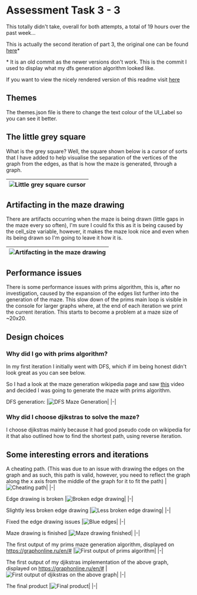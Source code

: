 # Assessment Task 3 - 3

This totally didn't take, overall for both attempts, a total of 19 hours over the past week...

This is actually the second iteration of part 3, the original one can be found [here](https://github.com/lochyj/School-Projects/tree/b1582f62afe2f4f750f3ac5ae7a7be0832a7e219/Data%20Science/AT3-3)*

\* It is an old commit as the newer versions don't work. This is the commit I used to display what my dfs generation algorithm looked like.

If you want to view the nicely rendered version of this readme visit [here](https://github.com/lochyj/School-Projects/tree/main/Data%20Science/AT3-3v2)

## Themes

The themes.json file is there to change the text colour of the UI_Label so you can see it better.

## The little grey square

What is the grey square?
Well, the square shown below is a cursor of sorts that I have added to help visualise the separation of the vertices of the graph from the edges, as that is how the maze is generated, through a graph.

|![Little grey square cursor](./images/little_grey_square.png)|
|-|

## Artifacting in the maze drawing

There are artifacts occurring when the maze is being drawn (little gaps in the maze every so often), I'm sure I could fix this as it is being caused by the cell_size variable, however, it makes the maze look nice and even when its being drawn so I'm going to leave it how it is.

|![Artifacting in the maze drawing](./images/artifacting.png)|
|-|

## Performance issues

There is some performance issues with prims algorithm, this is, after no investigation, caused by the expansion of the edges list further into the generation of the maze. This slow down of the prims main loop is visible in the console for larger graphs where, at the end of each iteration we print the current iteration. This starts to become a problem at a maze size of ~20x20.

## Design choices

### Why did I go with prims algorithm?

In my first iteration I initially went with DFS, which if im being honest didn't look great as you can see below.

So I had a look at the maze generation wikipedia page and saw [this](https://en.wikipedia.org/wiki/File:MAZE_30x20_Prim.ogv) video and decided I was going to generate the maze with prims algorithm.

DFS generation:
|![DFS Maze Generation](./images/dfs_gen.png)|
|-|

### Why did I choose djikstras to solve the maze?

I choose djikstras mainly because it had good pseudo code on wikipedia for it that also outlined how to find the shortest path, using reverse iteration.

## Some interesting errors and iterations

A cheating path. (This was due to an issue with drawing the edges on the graph and as such, this path is valid, however, you need to reflect the graph along the x axis from the middle of the graph for it to fit the path)
|![Cheating path](./images/cheating_path.png)|
|-|

Edge drawing is broken
|![Broken edge drawing](./images/broken_edge_drawing.png)|
|-|

Slightly less broken edge drawing
|![Less broken edge drawing](./images/less_broken_edge_drawing.png)|
|-|

Fixed the edge drawing issues
|![Blue edges](./images/blue_edges.png)|
|-|

Maze drawing is finished
|![Maze drawing finished](./images/maze_drawing_finished.png)|
|-|

The first output of my prims maze generation algorithm, displayed on https://graphonline.ru/en/#
|![First output of prims algorithm](./images/first_output_of_prims.png)|
|-|

The first output of my djikstras implementation of the above graph, displayed on https://graphonline.ru/en/#
|![First output of djikstras on the above graph](./images/first_output_of_djikstras_on_prims.png)|
|-|

The final product
|![Final product](./images/final_product.png)|
|-|
